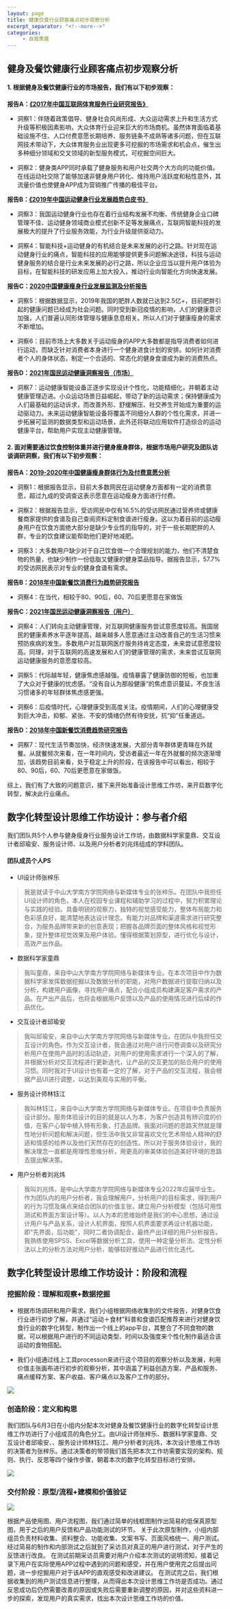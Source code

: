```yaml
---
layout: page
title: 健康饮食行业顾客痛点初步观察分析
excerpt_separator: "<!--more-->"
categories:
     - 自我策展
---
```

 

## 健身及餐饮健康行业顾客痛点初步观察分析
<!--more-->
#### 1. 根据健身及餐饮健康行业的市场报告，我们有以下初步观察：

**报告A：[《2017年中国互联网体育服务行业研究报告》](https://www.iresearch.com.cn/Detail/report?id=3033&isfree=0)**
* 洞察1：伴随着政策倡导、健身社会风尚形成、大众运动需求上升和生活方式升级等积极因素影响，大众体育行业迎来巨大的市场商机。虽然体育面临着基础设施不住、人口付费意愿长期培养、服务链条不成熟等诸多问题，但在互联网技术带动下，大众体育服务业出现更多可挖掘的市场需求和机会点，催生出多种细分领域和交叉领域的新型服务模式，可挖掘空间巨大。

* 洞察2：健身类APP同时承载了健身服务和用户社交两个大方向的功能价值。在线运动社交除了能够加速非健身用户转化、维持用户活跃度和粘性意外，其流量价值也使健身APP成为营销推广传播的极佳平台。

**报告B：[《2019年中国运动健身行业发展趋势白皮书》](http://report.iresearch.cn/report_pdf.aspx?id=3345)**
* 洞察3：我国运动健身行业也存在着行业结构发展不均衡、传统健身企业口碑管理不佳、运动健身领域商业模式创新不足等发展痛点，互联网智能科技的发展极大的提升了行业服务效能，为行业升级提供驱动力。

* 洞察4：智能科技+运动健身的有机结合是未来发展的必行之路。针对现在运动健身行业的痛点，智能科技的应用能够提供更多问题解决途径，科技与运动健身服务的结合是行业未来发展的必行之路，所以企业应当以提升用户体验为目标，在智能科技的研发应用上加大投入，推动行业向智能化方向快速发展。

**报告C：[2020中国健康瘦身行业发展监测及分析报告](https://www.iimedia.cn/c400/69547.html)**
* 洞察5：根据数据显示，2019年我国的肥胖人数就已达到2.5亿+，目前肥胖引起的健康问题已经成为社会问题。同时受到新冠疫情的影响，人们的健康意识加强，人们普遍认同形体管理与健康息息相关。所以人们对于健康瘦身的需求不断增加。

* 洞察6：目前市场上大多数关于运动瘦身的APP大多数都是指导消费者如何进行运动，而缺乏针对消费者本身进行一个健身进食计划的安排。如何针对消费者个人的身体状态，制定一个合适的、常态化的健身食谱成为新的消费热点。

**报告D：[2021年国民运动健康洞察报告（市场）](https://www.iresearch.com.cn/Detail/report?id=3733&isfree=0)**

* 洞察7：运动健康智能设备正逐步实现设计个性化，功能精细化，并朝着主动健康管理迈进。小众运动场景日益崛起，带动了新的运动需求；保持健康成为人们最基础的运动诉求，而改善外形、舒缓解压、社交养生开始成为重要的运动驱动力。未来运动健康智能设备将覆盖不同细分人群的个性化需求，并进一步拓展可监测的数据类型和运动场景，此外还将联动应用软件打造综合的运动健康平台，帮助用户实现主动健康管理。


#### 2. 面对需要通过饮食控制体重并进行健身瘦身群体，根据市场用户研究及团队访谈调研洞察，我们有以下初步观察：

**报告A：[2019-2020年中国健康瘦身群体行为及付费意愿分析](https://www.iimedia.cn/c1020/69797.html)**
* 洞察1：根据报告显示，目前大多数网民在运动健身方面都有一定的消费意愿，超过九成的受调查这表示愿意在运动瘦身方面进行付费。

* 洞察2：根据报告显示，受访网民中仅有16.5%的受访网民通过营养师或健康餐商家提供的食谱及自己查阅资料定制食谱进行瘦身。这以为着目前的运动瘦身用户在饮食方面绝大部分是缺少专业性的指导的，对于一些长期肥胖的人群，专业的饮食建议能帮助他们更好地减肥。

* 洞察3：大多数用户缺少对于自己饮食做一个合理规划的能力，他们不清楚食物的热量，也缺少制作一份低脂又健康的健身菜品指导。据报告显示，57.7%的受访网民表示对专业的健身食谱有需求。

**报告B：[2018年中国新餐饮消费行为趋势研究报告](http://report.iresearch.cn/report_pdf.aspx?id=3242)**

* 洞察4：在当代，相较于80、90后，60、70后更愿意在家做饭

**报告C：[2021年国民运动健康洞察报告（用户）](https://www.iresearch.com.cn/Detail/report?id=3733&isfree=0)**

* 洞察4：人们转向主动健康管理，对互联网健康服务尝试意愿度较高。我国居民的健康素养水平逐年提高，越来越多人愿意通过主动改善自己的生活习惯来预防疾病的发生。多数用户对互联网医疗服务持肯定态度，未来尝试意愿度较高。同理，对于互联网的高速发展和人们的健康管理的需求，未来尝试互联网运动健康服务的意愿度较高。

* 洞察5：代际越年轻，健康焦虑感越强。疫情暴露了健康防御的短板，也加重了大众对于健康的忧虑感。“没有自认为那般健康“的焦虑意识蔓延，不良生活习惯诸多的年轻群体焦虑感更强。

* 洞察6：后疫情时代，心理健康受到高度关注。疫情期间，人们的心理健康受到巨大冲击，抑郁、紧张、不安的情绪仍然有待安抚，抗“抑”任重道远。

**报告D：[2018年中国新餐饮消费趋势研究报告](http://report.iresearch.cn/report_pdf.aspx?id=3242)**
* 洞察7：现代生活节奏加快，经济快速发展，大部分青年群体更青睐在外就餐。从就餐频次来看，在一年时间内，受访者最近一年在外就餐的频次逐渐增加，该趋势目前来看，处于稳定上升的阶段，在该报告中可以看出，相较于80、90后，60、70后更愿意在家做饭。


综上，我们有了大致的问题意识，接下来开始准备设计思维工作坊，来开启数字化转型，解决此行业痛点。

## 数字化转型设计思维工作坊设计：参与者介绍

我们团队共5个人参与健身瘦身行业服务设计工作坊，由数据科学家童鼎、交互设计者邱瑜安、服务设计师、以及用户分析者刘兆炜组成的学科团队。



#### 团队成员个人PS


* UI设计师张梓乐
>我是就读于中山大学南方学院网络与新媒体专业的张梓乐。在团队中我担任UI设计师的角色，本人在校园专业课程和辅助学习的过程中，努力积累理论与实践的经验。具备明锐的观察力，独特的视觉感受能力，整体布局能力和色彩感良好，能清楚地表达设计理念。有能力对品牌和渠道需求进行研究整合，为服务品牌带来新的创意表现；把握各品牌页面的整体风格和视觉形象，提升整体视觉效果及用户体验。懂得根据策划原型，进行优化与设计，高效产出作品。

* 数据科学家童鼎
>我叫童鼎，来自中山大学南方学院网络与新媒体专业。在本次项目中作为数据科学家发挥数据挖掘以及数据分析的职能，对用户数据进行提取归纳以及分析，构建用户画像，寻找用户痛点，配合小组成员构建满足客户需求的产品。在产出产品后，也将会根据用户反馈以及产品的使用情况进行后续的作品优化。

* 交互设计者邱瑜安
>我叫邱瑜安，来自中山大学南方学院网络与新媒体专业。在团队中我担任交互设计的角色。作为交互设计者，我会通过对用户进行问卷调查以及研究分析用户在使用产品时的活动轨迹，对用户的使用需求进行一个深入的了解，并根据分析对交互流程进行更新迭代，让产品的交互更加的贴合用户的使用习惯。同时我对于UI设计也有着一定的了解，对于产品的交互流程，我会根据产品UI进行调整，以达到美观与实用的平衡。

* 服务设计师林钰江
>我叫林钰江，来自中山大学南方学院网络与新媒体专业。在项目中负责服务设计部分。服务体验设计的目的就是以人为本，为客户创造具有辨识度的价值，在客户心智中植入特有形象，打造品牌。我面对问题的思路天然就是理性地分析问题和解决问题，但生活中我又非常喜欢文化艺术带给人精神的舒适和情感的给养以及他们天然存在的创造性。所以对于服务体验设计，我的解决理念一直都是用理性思维分析，用更高的审美体验创造美好环境的思路去提出解决策。


* 用户分析者刘兆炜
> 我叫刘兆炜，是中山大学南方学院网络与新媒体专业2022年应届毕业生。作为团队内的用户分析者，我会理解用户，分析用户的目标需求，得到用户的行为习惯及痛点来结合团队的价值主张，建立用户分析模型（包括可用性测试和界面方案设计等）。以人为本的思维始终是我们的中心思想，通过设计用户与产品关系，设计人机界面，按照人机界面要求再设计机器功能，即“先界面，后功能”，同时二者协调配合，最终产出详细的用户分析报告。我熟练使用SPSS、Excel等数据分析工具，使用一种定量分析法、定性分析法以上的分析方法对用户分析，能够较好推动产品进行优化迭代。

## 数字化转型设计思维工作坊设计：阶段和流程

### 挖掘阶段：理解和观察+数据挖掘
* 根据市场调研和用户需求，我们小组根据网络收集到的文件报告，对健身饮食行业进行初步了解，并通过“运动＋食材”科普和食谱匹配推荐来进行对健身饮食行业的数字化转型，制作出一个线上的app平台，其整合了不同食物的数据，可以根据用户进行的不同运动类型、时间以及强度来个性化制作最适合该运动的食物搭配。

* 我们小组通过线上工具processon来进行这个项目的观察分析以及发展，利用价值主张画布进行初步的观察分析，其中涵盖了利益创造方案、产品和服务、痛点缓释方案、客户收益、客户痛点以及客户工作的部分。

![](https://gitee.com/ChowiLau/community-of-practice/raw/master/%E5%81%A5%E8%BA%AB%E4%BB%B7%E5%80%BC%E4%B8%BB%E5%BC%A0%E7%94%BB%E5%B8%83%E5%BB%96%E6%B1%89%E8%85%BE.png)

### 创造阶段：定义和构思
我们团队与6月3日在小组内分配本次对健身及餐饮健康行业的数字化转型设计思维工作坊进行了小组成员的角色分工。由UI设计师张梓乐、数据科学家童鼎、交互设计者邱瑜安、、服务设计师林钰江、用户分析者刘兆炜，本次设计思维工作坊的决策者为张梓乐。通过决策者的带领我们首先把本次工作坊需要实现的架构、规则、执行、反思等四个操作步骤，朝着本次的数字化转型目标进行安排。


![](https://gitee.com/ChowiLau/community-of-practice/raw/master/%E5%88%9B%E9%80%A0%E9%98%B6%E6%AE%B5%20.png)

### 交付阶段：原型/流程+建模和价值验证

![](https://gitee.com/ChowiLau/community-of-practice/raw/master/shake%E7%94%A8%E6%88%B7%E6%B5%81%E7%A8%8B%E5%9B%BE.png)

根据产品使用图、用户流程图，我们通过简单的线框图制作出简易的低保真原型图，用于之后的用户反馈和产品功能测试的环节。
关于此次原型制作，小组内部组员负责材料收集、资料整合、功能收集、文案书写、页面风格统一、用户测试。经过简易的制作和内部测试之后就到了采访员对真正的用户进行测试，对于产生的反馈进行改良。
在测试前期采访员需要对用户介绍本次测试的说明须知，接着记录下用户在实际使用APP过程中遇到的问题和感受，并在用户使用完之后提出问题，进一步挖掘用户对于该APP的直观感受和改进建议。
在测试完之后，我们根据收集到的用户测试信息进行整理，从而得出本次设计思维工作坊是否成功。通过反思成功后仍然需要改善的原因或失败后需要重新调整的原因，并对这些资料进一步的探索，发现用户的真实需求，找出本次设计思维工作坊的价值。
